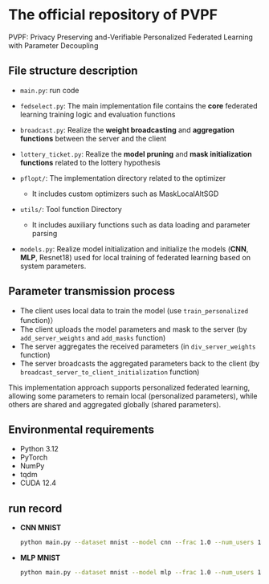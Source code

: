 
# The official repository of PVPF

PVPF: Privacy Preserving and-Verifiable Personalized Federated Learning with Parameter Decoupling



## File structure description

- `main.py`: run code
- `fedselect.py`: The main implementation file contains the **core** federated learning training logic and evaluation functions
- `broadcast.py`: Realize the **weight broadcasting** and **aggregation functions** between the server and the client
- `lottery_ticket.py`: Realize the **model pruning** and **mask initialization functions** related to the lottery hypothesis
- `pflopt/`: The implementation directory related to the optimizer
  - It includes custom optimizers such as MaskLocalAltSGD
- `utils/`: Tool function Directory
  - It includes auxiliary functions such as data loading and parameter parsing

- `models.py`: Realize model initialization and initialize the models (**CNN**,  **MLP**, Resnet18) used for local training of federated learning based on system parameters.

## Parameter transmission process

- The client uses local data to train the model (use `train_personalized` function)）
- The client uploads the model parameters and mask to the server (by `add_server_weights` and `add_masks` function)
- The server aggregates the received parameters (in `div_server_weights` function)
- The server broadcasts the aggregated parameters back to the client (by `broadcast_server_to_client_initialization` function)

This implementation approach supports personalized federated learning, allowing some parameters to remain local (personalized parameters), while others are shared and aggregated globally (shared parameters).

## Environmental requirements
- Python 3.12
- PyTorch
- NumPy
- tqdm
- CUDA 12.4

## run record

- **CNN MNIST**
  ```bash
  python main.py --dataset mnist --model cnn --frac 1.0 --num_users 100  --com_rounds 100 --la_epochs 15  --prune_target 30
  ```

- **MLP MNIST**
  ```bash
  python main.py --dataset mnist --model mlp --frac 1.0 --num_users 100  --com_rounds 100 --la_epochs 15  --prune_target 30
  ```